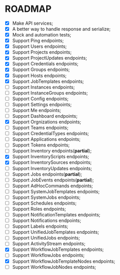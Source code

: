 # ROADMAP

- [x] Make API services;
- [x] A better way to handle response and serialize;
- [x] Mock and automation tests;
- [x] Support Ping endpoints;
- [x] Support Users endpoints;
- [x] Support Projects endpoints;
- [x] Support ProjectUpdates endpoints;
- [x] Support Credentials endpoints;
- [x] Support Groups endpoints;
- [x] Support Hosts endpoints;
- [x] Support JobTemplates endpoints;
- [ ] Support Instances endpoints;
- [ ] Support InstanceGroups endpoints;
- [ ] Support Config endpoints;
- [ ] Support Settings endpoints;
- [ ] Support Me endpoints;
- [ ] Support Dashboard endpoints;
- [X] Support Orgnizations endpoints;
- [ ] Support Teams endpoints;
- [ ] Support CredentialTypes endpoints;
- [ ] Support Applications endpoints;
- [ ] Support Tokens endpoints;
- [ ] Support Inventory endpoints(**partial**);
- [X] Support InventoryScripts endpoints;
- [X] Support InventorySources endpoints;
- [ ] Support InventoryUpdates endpoints;
- [ ] Support Jobs endpoints(**partial**);
- [ ] Support JobEvents endpoints(**partial**);
- [ ] Support AdHocCommands endpoints;
- [ ] Support SystemJobTemplates endpoints;
- [ ] Support SystemJobs endpoints;
- [ ] Support Schedules endpoints;
- [ ] Support Roles endpoints;
- [ ] Support NotificationTemplates endpoints;
- [ ] Support Notifications endpoints;
- [ ] Support Labels endpoints;
- [ ] Support UnifiedJobTemplates endpoints;
- [ ] Support UnifiedJobs endpoints;
- [ ] Support ActivityStream endpoints;
- [X] Support WorkflowJobTemplates endpoints;
- [ ] Support WorkflowJobs endpoints;
- [X] Support WorkflowJobTemplateNodes endpoints;
- [ ] Support WorkflowJobNodes endpoints;
